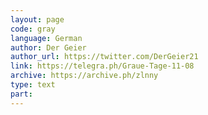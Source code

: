 ```yaml
---
layout: page
code: gray
language: German
author: Der Geier
author_url: https://twitter.com/DerGeier21
link: https://telegra.ph/Graue-Tage-11-08
archive: https://archive.ph/zlnny
type: text
part: 
---
```

